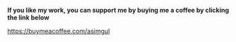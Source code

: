 **If you like my work, you can support me by buying me a coffee by clicking the link below**

https://buymeacoffee.com/asimgul
